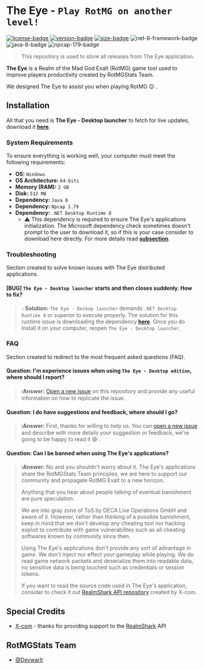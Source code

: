 # The Eye - `Play RotMG on another level!`
[![license-badge]][license] [![version-badge]][latest] [![size-badge]][latest] ![net-8-framework-badge] ![java-8-badge] ![npcap-179-badge]
> This repository is used to store all releases from The Eye application.

**The Eye** is a Realm of the Mad God Exalt (RotMG) game tool used to improve players productivity created by RotMGStats Team.

We designed The Eye to assist you when playing RotMG 😉 .

## Installation
All that you need is **The Eye - Desktop launcher** to fetch for live updates, download it [**here**](https://github.com/Devwarlt/the-eye-resources/raw/refs/heads/main/redist/The%20Eye%20-%20Installer.exe).

### System Requirements
To ensure everything is working well, your computer must meet the following requirements:
- **OS:** `Windows`
- **OS Architecture:** `64-bits`
- **Memory (RAM):** `2 GB`
- **Disk:** `512 MB`
- **Dependency:** `Java 8`
- **Dependency:** `Npcap 1.79`
- **Dependency:** `.NET Desktop Runtime 8`
  - :warning: This dependency is required to ensure The Eye's applications initialization. The Microsoft dependency check sometimes doesn't prompt to the user to download it, so if this is your case consider to download here directly. For more details read [**subsection**](#bug-the-eye---desktop-launcher-starts-and-then-closes-suddenly-how-to-fix).

### Troubleshooting
Section created to solve known issues with The Eye distributed applications.

#### [BUG] `The Eye - Desktop launcher` starts and then closes suddenly. How to fix?
> 💡**Solution:** `The Eye - Deskop launcher` demands `.NET Desktop Runtime 8` or superior to execute properly. The solution for this runtime issue is downloading the dependency [**here**][net-desktop-runtime]. Once you do install it on your computer, reopen `The Eye - Desktop launcher`.

### FAQ
Section created to redirect to the most frequent asked questions (FAQ).

#### **Question:** I'm experience issues when using `The Eye - Desktop edition`, where should I report?
> ℹ️**Answer:** [Open a new issue](https://github.com/Devwarlt/the-eye-resources/issues/new/choose) on this repository and provide any useful information on how to replicate the issue.

#### **Question:** I do have suggestions and feedback, where should I go?
> ℹ️**Answer:** First, thanks for willing to help us. You can [open a new issue](https://github.com/Devwarlt/the-eye-resources/issues/new/choose) and describe with more details your suggestion or feedback, we're going to be happy to read it 😄 .

#### **Question:** Can I be banned when using The Eye's applications?
> ℹ️**Answer:** No and you shouldn't worry about it. The Eye's applications share the RotMGStats Team principles, we are here to support our community and propagate RotMG Exalt to a new horizon.
>
> Anything that you hear about people talking of eventual banishment are pure speculation.
>
> We are into gray zone of ToS by DECA Live Operations GmbH and aware of it. However, rather than thinking of a possible banishment, keep in mind that we don't develop any cheating tool nor hacking exploit to contribute with game vulnerabilites such as all cheating softwares known by community since then.
> 
> Using The Eye's applications don't provide any sort of advantage in game. We don't inject nor effect your gameplay while playing. We do read game network packets and deserialize them into readable data, no sensitive data is being touched such as credentials or session tokens.
>
> If you want to read the source code used in The Eye's application, consider to check it out [RealmShark API repository](https://github.com/X-com/RealmShark) created by X-com.

## Special Credits
- [X-com](https://github.com/X-com) - thanks for providing support to the [RealmShark](https://github.com/X-com/RealmShark) API

## RotMGStats Team
- [@Devwarlt](https://github.com/Devwarlt)

[license]: /LICENSE
[license-badge]: https://img.shields.io/badge/MIT-gray?style=plastic
[latest]: https://github.com/Devwarlt/the-eye-resources/releases/latest
[net-desktop-runtime]: https://download.visualstudio.microsoft.com/download/pr/8d6c1aaa-7d58-455a-acec-aab350860582/ab5f7c23dc72516e77065fcaf99ad444/aspnetcore-runtime-8.0.11-win-x64.exe

[size-badge]: https://img.shields.io/github/repo-size/Devwarlt/the-eye-resources?style=plastic
[language-badge]: https://img.shields.io/badge/8.0%2B-purple?logo=cs&style=plastic
[net-8-framework-badge]: https://img.shields.io/badge/%20-8.0%2B-purple?logo=.net&style=plastic
[java-8-badge]: https://img.shields.io/badge/Java%20-8.0-yellow?logo=java&style=plastic
[npcap-179-badge]: https://img.shields.io/badge/Npcap%20-1.79-orange?&style=plastic
[version-badge]: https://img.shields.io/github/release/Devwarlt/the-eye-resources?color=success&logo=github&style=plastic
